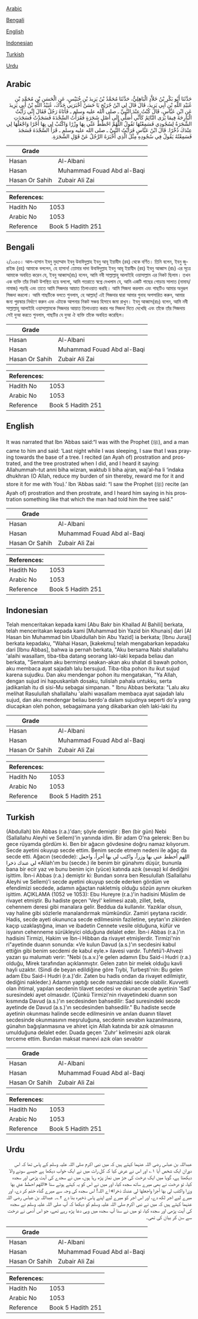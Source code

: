 [Arabic](#arabic)

[Bengali](#bengali)

[English](#english)

[Indonesian](#indonesian)

[Turkish](#turkish)

[Urdu](#urdu)

## Arabic


<div dir="rtl" lang="ar" style={{fontSize:'larger',backgroundColor:'#f8f9fa',padding:20}}>
حَدَّثَنَا أَبُو بَكْرِ بْنُ خَلاَّدٍ الْبَاهِلِيُّ، حَدَّثَنَا مُحَمَّدُ بْنُ يَزِيدَ بْنِ خُنَيْسٍ، عَنِ الْحَسَنِ بْنِ مُحَمَّدِ بْنِ عُبَيْدِ اللَّهِ بْنِ أَبِي يَزِيدَ، قَالَ قَالَ لِي ابْنُ جُرَيْجٍ يَا حَسَنُ أَخْبَرَنِي جَدُّكَ، عُبَيْدُ اللَّهِ بْنُ أَبِي يَزِيدَ عَنِ ابْنِ عَبَّاسٍ، قَالَ كُنْتُ عِنْدَ النَّبِيِّ ـ صلى الله عليه وسلم ـ فَأَتَاهُ رَجُلٌ فَقَالَ إِنِّي رَأَيْتُ الْبَارِحَةَ فِيمَا يَرَى النَّائِمُ كَأَنِّي أُصَلِّي إِلَى أَصْلِ شَجَرَةٍ فَقَرَأْتُ السَّجْدَةَ فَسَجَدْتُ فَسَجَدَتِ الشَّجَرَةُ لِسُجُودِي فَسَمِعْتُهَا تَقُولُ اللَّهُمَّ احْطُطْ عَنِّي بِهَا وِزْرًا وَاكْتُبْ لِي بِهَا أَجْرًا وَاجْعَلْهَا لِي عِنْدَكَ ذُخْرًا.‏ قَالَ ابْنُ عَبَّاسٍ فَرَأَيْتُ النَّبِيَّ ـ صلى الله عليه وسلم ـ قَرَأَ السَّجْدَةَ فَسَجَدَ فَسَمِعْتُهُ يَقُولُ فِي سُجُودِهِ مِثْلَ الَّذِي أَخْبَرَهُ الرَّجُلُ عَنْ قَوْلِ الشَّجَرَةِ.‏
</div>
<div style={{backgroundColor:'#f8f9fa',padding:20, marginBottom: 10}}><table> <thead> <tr> <th>Grade</th> <th></th> </tr> </thead> <tbody> <tr><td>Hasan</td><td>Al-Albani</td></tr><tr><td>Hasan</td><td>Muhammad Fouad Abd al-Baqi</td></tr><tr><td>Hasan Or Sahih</td><td>Zubair Ali Zai</td></tr></tbody></table><table> <thead> <tr> <th>References:</th> <th></th> </tr> </thead> <tbody><tr><td>Hadith No</td><td>1053</td></tr><tr><td>Arabic No</td><td>1053</td></tr><tr><td>Reference</td><td>Book 5 Hadith 251</td></tr></tbody></table></div>

## Bengali


<div dir="ltr" lang="bn" style={{fontSize:'larger',backgroundColor:'#f8f9fa',padding:20}}>
২/১০৫৩। আল-হাসান ইবনু মুহাম্মাদ ইবনু উবাঈদুল্লাহ ইবনু আবূ ইয়াযীদ (রহ) থেকে বর্ণিত। তিনি বলেন, ইবনু জুরাইজ (রহ) আমাকে বললেন, হে হাসান! তোমার দাদা উবাঈদুল্লাহ ইবনু আবূ ইয়াযীদ (রহ) ইবনু আব্বাস (রাঃ) এর সূত্রে আমাকে অবহিত করেন যে, ইবনু আব্বাস(রাঃ) বলেন, আমি নবী সাল্লাল্লাহু আলাইহি ওয়াসাল্লাম এর নিকট ছিলাম। তখন এক ব্যক্তি তাঁর নিকট উপস্থিত হয়ে বললো, আমি গতরাতে স্বপ্নে দেখলাম যে, আমি একটি গাছের গোড়ায় সালাত (নামায/নামাজ) পড়ছি এবং তাতে আমি সিজদার আয়াত তিলাওয়াত করছি। আমি সিজদা করলাম এবং গাছটিও আমার অনুরূপ সিজদা করলো। আমি গাছটিকে বলতে শুনলাম, হে আল্লাহ্! এই সিজদার দ্বারা আমার গুনাহ অপসারিত করুন, আমার জন্য পুরস্কার নির্ধাণে করুন এবং এটাকে আপনার নিকট সঞ্চয় হিসাবে জমা রাখুন। ইবনু আব্বাস(রাঃ) বলেন, আমি নবী সাল্লাল্লাহু আলাইহি ওয়াসাল্লামকে সিজদার আয়াত তিলাওয়াত করার পর সিজদা দিতে দেখেছি এবং তাঁকে তাঁর সিজদায় সেই দুআ করতে শুনলাম, গাছটির যে দুআ ঐ ব্যক্তি তাঁকে অবহিত করেছিল।
</div>
<div style={{backgroundColor:'#f8f9fa',padding:20, marginBottom: 10}}><table> <thead> <tr> <th>Grade</th> <th></th> </tr> </thead> <tbody> <tr><td>Hasan</td><td>Al-Albani</td></tr><tr><td>Hasan</td><td>Muhammad Fouad Abd al-Baqi</td></tr><tr><td>Hasan Or Sahih</td><td>Zubair Ali Zai</td></tr></tbody></table><table> <thead> <tr> <th>References:</th> <th></th> </tr> </thead> <tbody><tr><td>Hadith No</td><td>1053</td></tr><tr><td>Arabic No</td><td>1053</td></tr><tr><td>Reference</td><td>Book 5 Hadith 251</td></tr></tbody></table></div>

## English


<div dir="ltr" lang="en" style={{fontSize:'larger',backgroundColor:'#f8f9fa',padding:20}}>
It was narrated that Ibn ‘Abbas said:“I was with the Prophet (ﷺ), and a man came to him and said: ‘Last night while I was sleeping, I saw that I was praying towards the base of a tree. I recited (an Ayah of) prostration and prostrated, and the tree prostrated when I did, and I heard it saying: Allahummah-tut anni biha wizran, waktub li biha ajran, waj’al-ha li ‘indaka dhukhran (O Allah, reduce my burden of sin thereby, reward me for it and store it for me with You).’ Ibn ‘Abbas said: “I saw the Prophet (ﷺ) recite (an Ayah of) prostration and then prostrate, and I heard him saying in his prostration something like that which the man had told him the tree said.”
</div>
<div style={{backgroundColor:'#f8f9fa',padding:20, marginBottom: 10}}><table> <thead> <tr> <th>Grade</th> <th></th> </tr> </thead> <tbody> <tr><td>Hasan</td><td>Al-Albani</td></tr><tr><td>Hasan</td><td>Muhammad Fouad Abd al-Baqi</td></tr><tr><td>Hasan Or Sahih</td><td>Zubair Ali Zai</td></tr></tbody></table><table> <thead> <tr> <th>References:</th> <th></th> </tr> </thead> <tbody><tr><td>Hadith No</td><td>1053</td></tr><tr><td>Arabic No</td><td>1053</td></tr><tr><td>Reference</td><td>Book 5 Hadith 251</td></tr></tbody></table></div>

## Indonesian


<div dir="ltr" lang="id" style={{fontSize:'larger',backgroundColor:'#f8f9fa',padding:20}}>
Telah menceritakan kepada kami [Abu Bakr bin Khallad Al Bahili] berkata, telah menceritakan kepada kami [Muhammad bin Yazid bin Khunais] dari [Al Hasan bin Muhammad bin Ubaidullah bin Abu Yazid] ia berkata; [Ibnu Juraij] berkata kepadaku, "Wahai Hasan, [kakekmu] telah mengabarkan kepadaku dari [Ibnu Abbas], bahwa ia pernah berkata, "Aku bersama Nabi shallallahu 'alaihi wasallam, tiba-tiba datang seorang laki-laki kepada beliau dan berkata, "Semalam aku bermimpi seakan-akan aku shalat di bawah pohon, aku membaca ayat sajadah lalu bersujud. Tiba-tiba pohon itu ikut sujud karena sujudku. Dan aku mendengar pohon itu mengatakan, "Ya Allah, dengan sujud ini hapuskanlah dosaku, tulislah pahala untukku, serta jadikanlah itu di sisi-Mu sebagai simpanan. " Ibnu Abbas berkata: "Lalu aku melihat Rasulullah shallallahu 'alaihi wasallam membaca ayat sajadah lalu sujud, dan aku mendengar beliau berdo'a dalam sujudnya seperti do'a yang diucapkan oleh pohon, sebagaimana yang dikabarkan oleh laki-laki itu
</div>
<div style={{backgroundColor:'#f8f9fa',padding:20, marginBottom: 10}}><table> <thead> <tr> <th>Grade</th> <th></th> </tr> </thead> <tbody> <tr><td>Hasan</td><td>Al-Albani</td></tr><tr><td>Hasan</td><td>Muhammad Fouad Abd al-Baqi</td></tr><tr><td>Hasan Or Sahih</td><td>Zubair Ali Zai</td></tr></tbody></table><table> <thead> <tr> <th>References:</th> <th></th> </tr> </thead> <tbody><tr><td>Hadith No</td><td>1053</td></tr><tr><td>Arabic No</td><td>1053</td></tr><tr><td>Reference</td><td>Book 5 Hadith 251</td></tr></tbody></table></div>

## Turkish


<div dir="ltr" lang="tr" style={{fontSize:'larger',backgroundColor:'#f8f9fa',padding:20}}>
(Abdullah) bin Abbas (r.a.)'dan; şöyle demiştir : Ben (bir gün) Nebi (Sallallahu Aleyhi ve Sellem)'in yanında idim. Bir adam O'na gelerek: Ben bu gece rüyamda gördüm ki. Ben bir ağacın gövdesine doğru namaz kılıyorum. Secde ayetini okuyup secde ettim. Benim secde etmem nedeni ile ağaç da secde etti. Ağacın (secdede): اللهم أحطط عني بها وزراً، واكتب لي بها أجراً، واجعل لي عندك ذخرا «Aliah'ım bu (secde.) ile benim bir günahımı düşür, bununla bana bir ecir yaz ve bunu benim için (yüce) katında azık (sevap) kıl dediğini işittim. İbn-i Abbas (r.a.) demiştir ki: Bundan sonra ben Resulullah (Sallallahu Aleyhi ve Sellem)'i secde ayetini okuyup secde ederken gördüm ve efendimizi secdede, adamın ağaçtan nakletmiş olduğu sözün aynını okurken işittim. AÇIKLAMA (1052 ve 1053): Ebu Hureyre (r.a.)'in hadisini Müslim de rivayet etmiştir. Bu hadiste geçen 'VeyI' kelimesi azab, zillet, bela, cehennem deresi gibi manalara gelir. Beddua da kullanılır. Yazıklar olsun, vay haline gibi sözlerle manalandırmak mümkündür. Zamiri şeytana racidir. Hadis, secde ayeti okununca secde edilmesinin faziletine, şeytan'ın zikirden kaçıp uzaklaştığına, iman ve ibadetin Cennete vesile olduğuna, küfür ve isyanın cehenneme sürükleyici olduğuna delalet eder. İbn-i Abbas (r.a.)'ın hadisini Tirmizi, Hakim ve İbn-i Hibban da rivayet etmişlerdir. Tirmizi'nin ri"ayetinde duanın sonunda: «Ve kulun Davud (a.s.)'ın secdesini kabul ettiğin gibi benim secdemi de kabul eyle.» ilavesi vardır. Tuhfetü'l-Ahvezi yazarı şu malumatı verir: "Nebi (s.a.v.)'e gelen adamın Ebu Said-i Hudri (r.a.) olduğu, Mirek tarafından açıklanmıştır. Gelen zatın bir melek olduğu kavli hayli uzaktır. (Sindi de beyan edildiğine göre Tıybi, Turbeşti'nin: Bu gelen adam Ebu Said-i Hudri (r.a.)'dir. Zaten bu hadis ondan da rivayet edilmiştir, dediğini nakleder.) Adamın yaptığı secde namazdaki secde olabilir. Kuvvetli olan ihtimal, yapılan secdenin tilavet secdesi ve okunan secde ayetinin 'Sad' suresindeki ayet olmasıdır. (Çünkü Tirmizi'nin rivayetindeki duanın son kısmında Davud (a.s.)'ın secdesinden bahsedilir: Sad suresindeki secde ayetinde de Davud (a.s.)'ın secdesinden bahsedilir." Bu hadiste secde ayetinin okunması halinde secde edilmesinin ve anılan duanın tilavet secdesinde okunmasının meşruluğuna, secdenin sevabın kazanılmasına, günahın bağışlanmasına ve ahiret için Allah katında bir azık olmasının umulduğuna delalet eder. Duada geçen 'Zuhr' kelimesini azık olarak terceme ettim. Bundan maksat manevi azık olan sevabtır
</div>
<div style={{backgroundColor:'#f8f9fa',padding:20, marginBottom: 10}}><table> <thead> <tr> <th>Grade</th> <th></th> </tr> </thead> <tbody> <tr><td>Hasan</td><td>Al-Albani</td></tr><tr><td>Hasan</td><td>Muhammad Fouad Abd al-Baqi</td></tr><tr><td>Hasan Or Sahih</td><td>Zubair Ali Zai</td></tr></tbody></table><table> <thead> <tr> <th>References:</th> <th></th> </tr> </thead> <tbody><tr><td>Hadith No</td><td>1053</td></tr><tr><td>Arabic No</td><td>1053</td></tr><tr><td>Reference</td><td>Book 5 Hadith 251</td></tr></tbody></table></div>

## Urdu


<div dir="rtl" lang="ur" style={{fontSize:'larger',backgroundColor:'#f8f9fa',padding:20}}>
عبداللہ بن عباس رضی اللہ عنہما کہتے ہیں کہ میں نبی اکرم صلی اللہ علیہ وسلم کے پاس تھا کہ اس دوران ایک شخص آیا ۱؎ اور اس نے عرض کیا کہ کل رات میں نے ایک خواب دیکھا ہے جیسے سونے والا دیکھتا ہے، گویا میں ایک درخت کی جڑ میں نماز پڑھ رہا ہوں، میں نے سجدے کی آیت پڑھی اور سجدہ کیا، تو درخت نے بھی میرے ساتھ سجدہ کیا، اور میں نے اس کو یہ کہتے ہوئے سنا «اللهم احطط عني بها وزرا واكتب لي بها أجرا واجعلها لي عندك ذخرا» اے اللہ! اس سجدہ کی وجہ سے میرے گناہ ختم کر دے، اور میرے لیے اجر لکھ دے، اور اس اجر کو میرے لیے اپنے پاس ذخیرہ بنا دے ۲؎۔ عبداللہ بن عباس رضی اللہ عنہما کہتے ہیں کہ میں نے نبی اکرم صلی اللہ علیہ وسلم کو دیکھا کہ آپ صلی اللہ علیہ وسلم نے سجدہ کی آیت پڑھی اور سجدہ کیا، تو میں نے سنا آپ سجدہ میں وہی دعا پڑھ رہے تھے، جو اس آدمی نے درخت سے سن کر بیان کی تھی۔
</div>
<div style={{backgroundColor:'#f8f9fa',padding:20, marginBottom: 10}}><table> <thead> <tr> <th>Grade</th> <th></th> </tr> </thead> <tbody> <tr><td>Hasan</td><td>Al-Albani</td></tr><tr><td>Hasan</td><td>Muhammad Fouad Abd al-Baqi</td></tr><tr><td>Hasan Or Sahih</td><td>Zubair Ali Zai</td></tr></tbody></table><table> <thead> <tr> <th>References:</th> <th></th> </tr> </thead> <tbody><tr><td>Hadith No</td><td>1053</td></tr><tr><td>Arabic No</td><td>1053</td></tr><tr><td>Reference</td><td>Book 5 Hadith 251</td></tr></tbody></table></div>